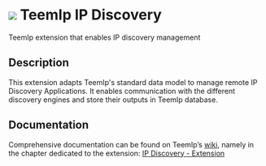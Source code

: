 # <img src="https://wiki.teemip.net/lib/exe/fetch.php?media=extensions:icons8-binoculars-48.png"> TeemIp IP Discovery

TeemIp extension that enables IP discovery management

## Description

This extension adapts TeemIp's standard data model to manage remote IP Discovery Applications. It enables communication with the different
discovery engines and store their outputs in TeemIp database.

## Documentation

Comprehensive documentation can be found on TeemIp’s [wiki][1], namely in the chapter dedicated to the extension: [IP Discovery -
Extension][2]

[1]: https://wiki.teemip.net

[2]: https://wiki.teemip.net/doku.php?id=extensions:teemip-ip-discovery-extension
